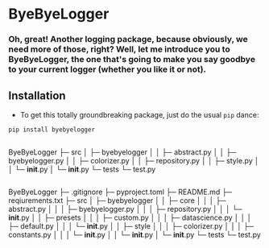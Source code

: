 # ByeByeLogger

### Oh, great! Another logging package, because obviously, we need more of those, right? Well, let me introduce you to ByeByeLogger, the one that's going to make you say goodbye to your current logger (whether you like it or not).


## Installation
- To get this totally groundbreaking package, just do the usual `pip` dance:
```bash
pip install byebyelogger
```

```

```
ByeByeLogger
├─ src
│  ├─ byebyelogger
│  │  ├─ abstract.py
│  │  ├─ byebyelogger.py
│  │  ├─ colorizer.py
│  │  ├─ repository.py
│  │  ├─ style.py
│  │  └─ __init__.py
│  └─ __init__.py
└─ tests
   └─ test.py

```
```
ByeByeLogger
├─ .gitignore
├─ pyproject.toml
├─ README.md
├─ reqiurements.txt
├─ src
│  ├─ byebyelogger
│  │  ├─ core
│  │  │  ├─ abstract.py
│  │  │  ├─ byebyelogger.py
│  │  │  ├─ repository.py
│  │  │  └─ __init__.py
│  │  ├─ presets
│  │  │  ├─ custom.py
│  │  │  ├─ datascience.py
│  │  │  ├─ default.py
│  │  │  └─ __init__.py
│  │  ├─ style
│  │  │  ├─ colorizer.py
│  │  │  ├─ constants.py
│  │  │  └─ __init__.py
│  │  └─ __init__.py
│  └─ __init__.py
└─ tests
   └─ test.py

```